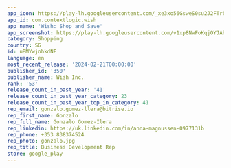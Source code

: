 ```yaml
---
app_icon: https://play-lh.googleusercontent.com/_xe3xo56GsweS0su2J2FTrbfKa0SCbjP0QZ9VPIayWlk6QrGaNy1K4qNzc5Waf8Jr_Xp
app_id: com.contextlogic.wish
app_name: 'Wish: Shop and Save'
app_screenshot: https://play-lh.googleusercontent.com/v1xp8NwFoKqjOYJAh8Q53nrA8X7kB2Mf83vCixIc4Hbk-kSX0-VPkmIi808qFGaC6rk
category: Shopping
country: SG
id: uBMYwjohkdNF
language: en
most_recent_release: '2024-02-21T00:00:00'
publisher_id: '350'
publisher_name: Wish Inc.
rank: '53'
release_count_in_past_year: '41'
release_count_in_past_year_category: 23
release_count_in_past_year_top_in_category: 41
rep_email: gonzalo.gomez-llera@bitrise.io
rep_first_name: Gonzalo
rep_full_name: Gonzalo Gomez-Ilera
rep_linkedin: https://uk.linkedin.com/in/anna-magnussen-0977131b
rep_phone: +353 838374524
rep_photo: gonzalo.jpg
rep_title: Business Development Rep
store: google_play
---
```

